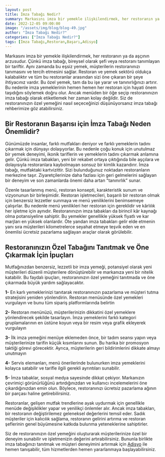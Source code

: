 ```yaml
---
layout: post
title: İmza Tabağı Nedir?
summary: Markasını imza bir yemekle ilişkilendirmek, her restoranın ya da aşçının arzusudur.
date: 2022-12-05 09:00:00
image: "/assets/img/blog/blog-49.jpg"
author: "İmza Tabağı Nedir?"
categories: ["İmza Tabağı Nedir?"]
tags: [İmza Tabağı,Restoran,Başarı,Adisyo]
---
```

Markasını imza bir yemekle ilişkilendirmek, her restoranın ya da aşçının arzusudur. Çünkü imza tabağı, bireysel olarak şefi veya restoranı tanımlayan bir tariftir. Aynı zamanda bu eşsiz yemek, müşterilerin restoranınızı tanımasını ve tercih etmesini sağlar. Restoran ve yemek sektörü oldukça kalabalıktır ve tüm bu restoranlar arasından sizi öne çıkaran bir şeye ihtiyacınız vardır. Bu özel yemek, tam da bu işe yarar ve tanınırlığınızı artırır. Bu nedenle imza yemeklerinin hemen hemen her restoran için hayati önem taşıdığını söylemek doğru olur. Ancak menüden bir öğe seçip restoranınızın imza tabağı olarak etiketlemek her zaman kolay değildir. Siz de restoranınızın özel yemeğini nasıl seçeceğinizi düşünüyorsanız imza tabağı rehberimize göz atabilirsiniz.





## Bir Restoranın Başarısı için İmza Tabağı Neden Önemlidir?

Günümüzde insanlar, farklı mutfakları deniyor ve farklı yemeklerin tadını çıkarmak için dünyayı dolaşıyorlar. Bu nedenle çoğu konuk için unutulmaz bir yemek deneyimi, ikonik tariflerin ve yemeklerin tadını çıkarmak anlamına gelir. Çünkü imza tabakları, yeni bir rekabet ortaya çıktığında bile aşçılara ve dolayısıyla restoranlara kaybolmayan sonsuz bir kimlik kazandırır. İmza tabağı, mutfaktaki kartvizittir. Sizi bulunduğunuz noktadan restoranların merkezine taşır.  Ziyaretçilerinize daha fazlası için geri gelmelerini sağlayan bir deneyim ve son zamanlarda önemi daha artan "tanınırlık" sunar.

Özenle tasarlanmış menü, restoran konsepti, karakteristik sunum ve vizyonunun bir birleşimidir. Restoran işletmecileri, başarılı bir restoran olmak için benzersiz lezzetler sunmaya ve menü yeniliklerini benimsemeye çalışırlar. Bu nedenle menü yenilikleri her restoran için gereklidir ve kârlılık her işletme için aynıdır. Restoranınızın imza tabakları da birincil kâr kaynağı olma potansiyeline sahiptir. Bu yemekler genellikle yüksek fiyatlı ve kar marjları en yüksek olanlardır. Öte yandan imza tabakları gelir elde etmenin yanı sıra müşterileri kilometrelerce seyahat etmeye teşvik eden ve en önemlisi ücretsiz pazarlama sağlayan araçlar olarak görülebilir.





## Restoranınızın Özel Tabağını Tanıtmak ve Öne Çıkarmak İçin İpuçları

Mutfağınızdan benzersiz, lezzetli bir imza yemeği, potansiyel olarak yeni müşterileri düzenli müşterilere dönüştürebilir ve markanıza yeni bir nitelik katabilir. Bu faydalı ipuçları, restoranınızın özel yemeğini tanıtmada ve öne çıkarmada büyük yardım sağlayacaktır.




<b>1-</b> En karlı yemeklerinizi tanıtarak restoranınızın pazarlama ve müşteri tutma stratejisini yeniden yönlendirin. Restoran menüsünde özel yemekleri vurgulayın ve bunu tüm sipariş platformlarında belirtin


<b>2-</b> Restoran menünüzü, müşterilerinizin dikkatini özel yemeklere yönlendirecek şekilde tasarlayın. İmza yemeklerini farklı kategori gruplamalarının en üstüne koyun veya bir resim veya grafik ekleyerek vurgulayın



<b>3-</b> İlk imza yemeğini menüye eklemeden önce, bir tadım seansı yapın veya müşterilerinize tarifin küçük kısımlarını sunun. Bu harika bir promosyon taktiği görevi görecektir. Ayrıca, müşterilerin geri bildirimlerini dikkate almayı unutmayın



<b>4-</b> Servis elemanları, menü önerilerinde bulunurken imza yemeklerini kolayca satabilir ve tarifle ilgili gerekli ayrıntıları sunabilir.



<b>5-</b> İmza tabaklar, sosyal medya sayesinde dikkat çekiyor. Markanızın çevrimiçi görünürlüğünü artırdığınızdan ve kullanıcı incelemelerini öne çıkardığınızdan emin olun. Böylece, restoranınızı ücretsiz pazarlama ağının bir parçası haline getirebilirsiniz.



Restoranlar, gelişen mutfak trendlerine ayak uydurmak için genellikle menüde değişiklikler yapar ve yenilikçi önlemler alır. Ancak imza tabakları, bir restoranın değiştirilemez geleneksel değerlerini temsil eder. Sadık müşteriler için kalıcılık sağlama, restoranın gelirini artırma ve restoran şeflerinin genel büyümesine katkıda bulunma yeteneklerine sahiptirler.
 
Siz de restoranınızın özel yemeğini oluşturarak müşterilerinize özel bir deneyim sunabilir ve işletmenizin değerini artırabilirsiniz. Bununla birlikte imza tabağınızı tanıtmak ve müşteri deneyimini artırmak için <a href="https://adisyo.com/index.html" target="_blanks">Adisyo</a> ile hemen tanışabilir, tüm hizmetlerden hemen yararlanmaya başlayabilirsiniz.


